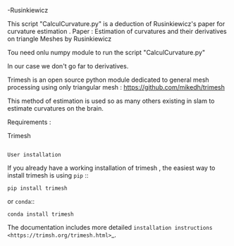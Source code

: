 -Rusinkiewicz

This script "CalculCurvature.py" is a deduction of Rusinkiewicz's paper for curvature estimation . 
Paper : Estimation of curvatures and their derivatives on triangle Meshes by Rusinkiewicz

Tou need onlu numpy module to run the script "CalculCurvature.py"

In our case we don't go far to derivatives.

Trimesh is an open source python module dedicated to general mesh processing using only triangular mesh : 
https://github.com/mikedh/trimesh

This method of estimation is used so as many others existing in slam to estimate curvatures on the brain.

Requirements :

Trimesh
~~~~~~~~~~~~~~~~~

User installation
~~~~~~~~~~~~~~~~~

If you already have a working installation of trimesh ,
the easiest way to install trimesh is using ``pip``   ::

    pip install trimesh

or ``conda``::

    conda install trimesh

The documentation includes more detailed `installation instructions <https://trimsh.org/trimesh.html>`_.

  
